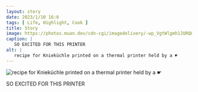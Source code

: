 ```yaml
---
layout: story
date: 2023/1/10 16:6
tags: [ Life, Highlight, Cook ]
title: Story
image: https://photos.muan.dev/cdn-cgi/imagedelivery/-wp_VgtWlgmh1JURQ8t1mg/61884cfb-3eb7-45b8-9fd7-8c11aa5c2400/public
caption: |
   SO EXCITED FOR THIS PRINTER
alt: |
   recipe for Knieküchle printed on a thermal printer held by a ☛
---
```


![recipe for Knieküchle printed on a thermal printer held by a ☛](https://photos.muan.dev/cdn-cgi/imagedelivery/-wp_VgtWlgmh1JURQ8t1mg/61884cfb-3eb7-45b8-9fd7-8c11aa5c2400/public)

SO EXCITED FOR THIS PRINTER
